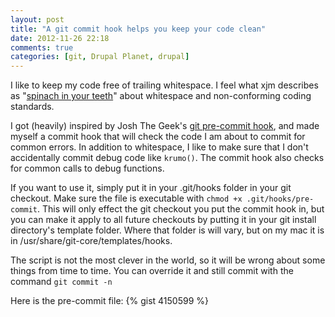 ```yaml
---
layout: post
title: "A git commit hook helps you keep your code clean"
date: 2012-11-26 22:18
comments: true
categories: [git, Drupal Planet, drupal]
---
```

I like to keep my code free of trailing whitespace. I feel what xjm describes as "[spinach in your teeth](http://xjm.drupalgardens.com/review-guide)" about whitespace and non-conforming coding standards.

I got (heavily) inspired by Josh The Geek's [git pre-commit hook](http://drupal.org/sandbox/JoshTheGeek/1143338), and made myself a commit hook that will check the code I am about to commit for common errors. In addition to whitespace, I like to make sure that I don't accidentally commit debug code like `krumo()`. The commit hook also checks for common calls to debug functions.

If you want to use it, simply put it in your .git/hooks folder in your git checkout. Make sure the file is executable with `chmod +x .git/hooks/pre-commit`. This will only effect the git checkout you put the commit hook in, but you can make it apply to all future checkouts by putting it in your git install directory's template folder. Where that folder is will vary, but on my mac it is in /usr/share/git-core/templates/hooks.

The script is not the most clever in the world, so it will be wrong about some things from time to time. You can override it and still commit with the command `git commit -n`

Here is the pre-commit file:
{% gist 4150599 %}
